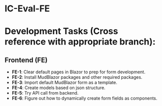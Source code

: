 # IC-Eval-FE

# Development Tasks (Cross reference with appropriate branch):

## Frontend (FE)

- **FE-1**: Clear default pages in Blazor to prep for form development.
- **FE-2**: Install MudBlazor packages and other required packages.
- **FE-3**: Import default MudBlazor form as a template.
- **FE-4**: Create models based on json structure.
- **FE-5**: Try API call from backend.
- **FE-6**: Figure out how to dynamically create form fields as components.

